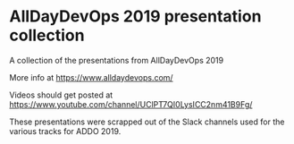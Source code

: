 # AllDayDevOps 2019 presentation collection

A collection of the presentations from AllDayDevOps 2019

More info at https://www.alldaydevops.com/

Videos should get posted at https://www.youtube.com/channel/UClPT7QI0LysICC2nm41B9Fg/

These presentations were scrapped out of the Slack channels used for the various tracks for ADDO 2019.

